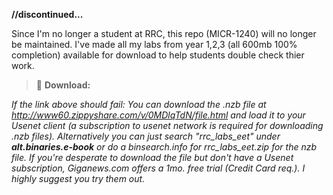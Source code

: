 **//discontinued...**

Since I'm no longer a student at RRC, this repo (MICR-1240) will no longer be maintained. I've made all my labs from year 1,2,3 (all 600mb 100% completion) available for download to help students double check thier work. 
>:paperclip: **Download:** 


*If the link above should fail: You can download the .nzb file at http://www60.zippyshare.com/v/0MDlqTdN/file.html and load it to your Usenet client (a subscription to usenet network is required for downloading .nzb files). Alternatively you can just search "rrc_labs_eet" under **alt.binaries.e-book** or do a binsearch.info for rrc_labs_eet.zip for the nzb file. If you're desperate to download the file but don't have a Usenet subscription, Giganews.com offers a 1mo. free trial (Credit Card req.). I highly suggest you try them out.* 


